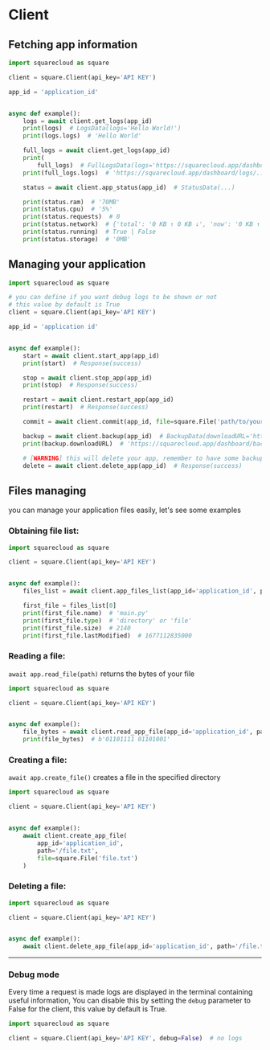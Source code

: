 # Client

## Fetching app information

````python
import squarecloud as square

client = square.Client(api_key='API KEY')

app_id = 'application_id'


async def example():
    logs = await client.get_logs(app_id)
    print(logs)  # LogsData(logs='Hello World!')
    print(logs.logs)  # 'Hello World'

    full_logs = await client.get_logs(app_id)
    print(
        full_logs)  # FullLogsData(logs='https://squarecloud.app/dashboard/logs/...')
    print(full_logs.logs)  # 'https://squarecloud.app/dashboard/logs/...'

    status = await client.app_status(app_id)  # StatusData(...)

    print(status.ram)  # '70MB'
    print(status.cpu)  # '5%'
    print(status.requests)  # 0
    print(status.network)  # {'total': '0 KB ↑ 0 KB ↓', 'now': '0 KB ↑ 0 KB ↓'}
    print(status.running)  # True | False
    print(status.storage)  # '0MB'

````

## Managing your application

````python
import squarecloud as square

# you can define if you want debug logs to be shown or not
# this value by default is True
client = square.Client(api_key='API KEY')

app_id = 'application id'


async def example():
    start = await client.start_app(app_id)
    print(start)  # Response(success)

    stop = await client.stop_app(app_id)
    print(stop)  # Response(success)

    restart = await client.restart_app(app_id)
    print(restart)  # Response(success)

    commit = await client.commit(app_id, file=square.File('path/to/your/file'))

    backup = await client.backup(app_id)  # BackupData(downloadURL='https://squarecloud.app/dashboard/backup/123.zip')
    print(backup.downloadURL)  # 'https://squarecloud.app/dashboard/backup/123.zip'

    # [WARNING] this will delete your app, remember to have some backup saved
    delete = await client.delete_app(app_id)  # Response(success)
````

## Files managing

you can manage your application files easily, let's see some examples

### Obtaining file list:

```python
import squarecloud as square

client = square.Client(api_key='API KEY')


async def example():
    files_list = await client.app_files_list(app_id='application_id', path='/')  # [FileInfo(...), FileInfo(...), FileInfo(...)]

    first_file = files_list[0]
    print(first_file.name)  # 'main.py'
    print(first_file.type)  # 'directory' or 'file'
    print(first_file.size)  # 2140
    print(first_file.lastModified)  # 1677112835000
```

### Reading a file:

`await app.read_file(path)` returns the bytes of your file

```python
import squarecloud as square

client = square.Client(api_key='API KEY')


async def example():
    file_bytes = await client.read_app_file(app_id='application_id', path='main.py')
    print(file_bytes)  # b'01101111 01101001'
```

### Creating a file:

`await app.create_file()` creates a file in the specified directory

```python
import squarecloud as square

client = square.Client(api_key='API KEY')


async def example():
    await client.create_app_file(
        app_id='application_id',
        path='/file.txt',
        file=square.File('file.txt')
    )
```

### Deleting a file:

```python
import squarecloud as square

client = square.Client(api_key='API KEY')


async def example():
    await client.delete_app_file(app_id='application_id', path='/file.txt')
```

___

### Debug mode

Every time a request is made logs are displayed in the terminal containing
useful information, You can disable this by setting the `debug` parameter to
False for the client, this value by default is True.

````py
import squarecloud as square

client = square.Client(api_key='API KEY', debug=False)  # no logs
````